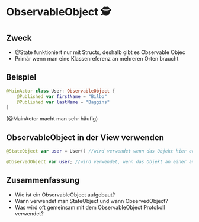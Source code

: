 # ObservableObject 🕵️

## Zweck
- @State funktioniert nur mit Structs, deshalb gibt es Observable Objec 
- Primär wenn man eine Klassenreferenz an mehreren Orten braucht


## Beispiel
```swift
@MainActor class User: ObservableObject {
    @Published var firstName = "Bilbo"
    @Published var lastName = "Baggins"
}
```

(@MainActor macht man sehr häufig)

## ObservableObject in der View verwenden

```swift
@StateObject var user = User() //wird verwendet wenn das Objekt hier erstellt wird

@ObservedObject var user; //wird verwendet, wenn das Objekt an einer anderen Stelle verwendet wird
```

## Zusammenfassung
- Wie ist ein ObservableObject aufgebaut?
- Wann verwendet man StateObject und wann ObservedObject?
- Was wird oft gemeinsam mit dem ObservableObject Protokoll verwendet?